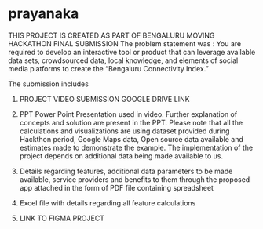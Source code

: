 # prayanaka
THIS PROJECT IS CREATED AS PART OF BENGALURU MOVING HACKATHON FINAL SUBMISSION
The problem statement was : You are required to develop an interactive tool or product that can leverage available data sets,
crowdsourced data, local knowledge, and elements of social media platforms to create the
“Bengaluru Connectivity Index.” 

The submission includes 

1.	PROJECT VIDEO SUBMISSION GOOGLE DRIVE LINK
2.	PPT
Power Point Presentation used in video. Further explanation of concepts and solution are present in the PPT. Please note that all the calculations and visualizations are using dataset provided during Hackthon period, Google Maps data, Open source data available and estimates made to demonstrate the example. The implementation of the project depends on additional data being made available to us. 

3.	Details regarding features, additional data parameters to be made available, service providers and benefits to them through the proposed app attached in the form of PDF file containing spreadsheet  
4.	Excel file with details regarding all feature calculations
5.	LINK TO FIGMA PROJECT

